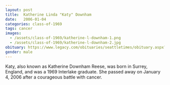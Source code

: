 ```yaml
---
layout: post
title:  Katherine Linda "Katy" Downham
date:   2006-01-04
categories: class-of-1969
tags: cancer
images:
  - /assets/class-of-1969/katherine-l-downham-1.png
  - /assets/class-of-1969/katherine-l-downham-2.jpg
obituary: https://www.legacy.com/obituaries/seattletimes/obituary.aspx?n=Katherine-Reese&pid=16385564
gender: male
---
```

Katy, also known as Katherine Downham Reese, was born in Surrey, England, and was a 1969 Interlake graduate.  She passed away on January 4, 2006 after a courageous battle with cancer.
